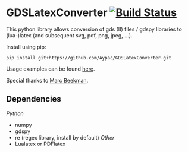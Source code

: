 # GDSLatexConverter [![Build Status](https://travis-ci.com/Aypac/GDSLatexConverter.svg?branch=master)](https://travis-ci.com/Aypac/GDSLatexConverter)
This python library allows conversion of gds (II) files / gdspy libraries to (lua-)latex (and subsequent svg, pdf, png, jpeg, ...).

Install using pip:

`pip install git+https://github.com/Aypac/GDSLatexConverter.git`


Usage examples can be found <a href='/examples/inv_example.ipynb'>here</a>.


Special thanks to <a href='https://github.com/mwb0506'>Marc Beekman</a>.

## Dependencies
*Python*
 - numpy
 - gdspy
 - re (regex library, install by default)
*Other*
 - Lualatex or PDFlatex
